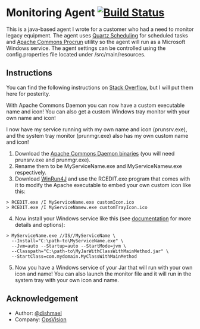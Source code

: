 # Monitoring Agent [![Build Status](https://travis-ci.org/opsvision/java-monitoring-agent.svg?branch=master)](https://travis-ci.org/opsvision/java-monitoring-agent)
This is a java-based agent I wrote for a customer who had a need to monitor legacy equipment.  The agent uses [Quartz Scheduling](http://www.quartz-scheduler.org) for scheduled tasks and [Apache Commons Procrun](https://commons.apache.org/proper/commons-daemon/procrun.html) utility so the agent will run as a Microsoft Windows service.  The agent settings can be controlled using the config.properties file located under /src/main/resources.

## Instructions
You can find the following instructions on [Stack Overflow](http://stackoverflow.com/questions/68113/how-to-create-a-windows-service-from-java-app), but I will put them here for posterity.

With Apache Commons Daemon you can now have a custom executable name and icon! You can also get a custom Windows tray monitor with your own name and icon!

I now have my service running with my own name and icon (prunsrv.exe), and the system tray monitor (prunmgr.exe) also has my own custom name and icon!

1. Download the [Apache Commons Daemon binaries](http://www.apache.org/dist/commons/daemon/binaries/windows/) (you will need prunsrv.exe and prunmgr.exe).
2. Rename them to be MyServiceName.exe and MyServiceNamew.exe respectively.
3. Download [WinRun4J](http://winrun4j.sourceforge.net/) and use the RCEDIT.exe program that comes with it to modify the Apache executable to embed your own custom icon like this:
```
> RCEDIT.exe /I MyServiceName.exe customIcon.ico
> RCEDIT.exe /I MyServiceNamew.exe customTrayIcon.ico
```
4. Now install your Windows service like this (see [documentation](http://commons.apache.org/daemon/procrun.html) for more details and options):
```
> MyServiceName.exe //IS//MyServiceName \
  --Install="C:\path-to\MyServiceName.exe" \
  --Jvm=auto --Startup=auto --StartMode=jvm \
  --Classpath="C:\path-to\MyJarWithClassWithMainMethod.jar" \
  --StartClass=com.mydomain.MyClassWithMainMethod
```
5. Now you have a Windows service of your Jar that will run with your own icon and name! You can also launch the monitor file and it will run in the system tray with your own icon and name.

## Acknowledgement
* Author: [@dishmael](https://github.com/dishmael)
* Company: [OpsVision](https://github.com/opsvision)
